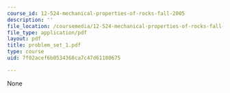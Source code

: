 ```yaml
---
course_id: 12-524-mechanical-properties-of-rocks-fall-2005
description: ''
file_location: /coursemedia/12-524-mechanical-properties-of-rocks-fall-2005/7f02acef6b0534368ca7c47d61180675_problem_set_1.pdf
file_type: application/pdf
layout: pdf
title: problem_set_1.pdf
type: course
uid: 7f02acef6b0534368ca7c47d61180675

---
```

None